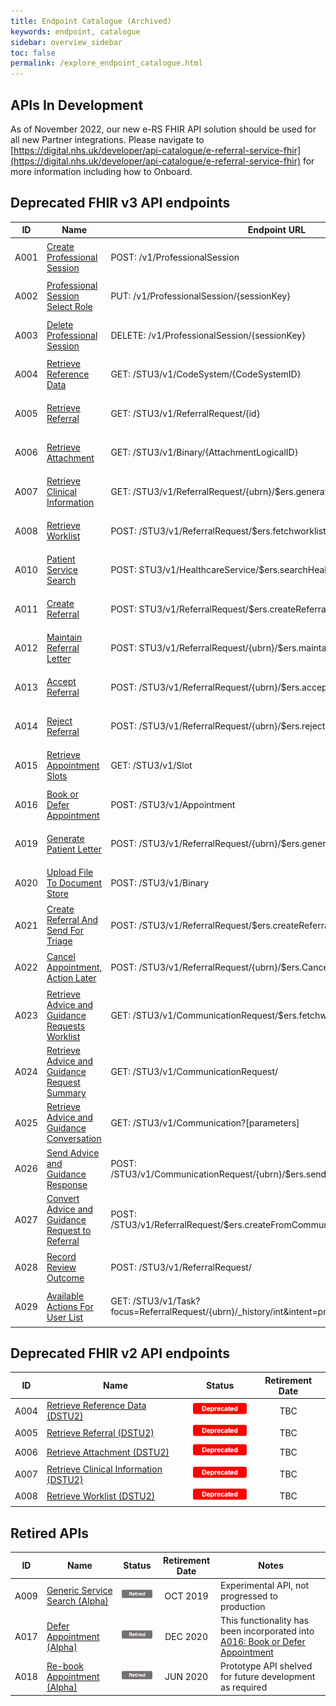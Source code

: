 ```yaml
---
title: Endpoint Catalogue (Archived)
keywords: endpoint, catalogue
sidebar: overview_sidebar
toc: false
permalink: /explore_endpoint_catalogue.html
---
```


## APIs In Development

As of November 2022, our new e-RS FHIR API solution should be used for all new Partner integrations. Please navigate to [https://digital.nhs.uk/developer/api-catalogue/e-referral-service-fhir](https://digital.nhs.uk/developer/api-catalogue/e-referral-service-fhir) for more information including how to Onboard.


## Deprecated FHIR v3 API endpoints  

| ID | Name | Endpoint URL | Status |
|----|------|--------------------|--------|
|A001|[Create Professional Session](explore_endpoint_a001.html) | POST: /v1/ProfessionalSession | ![Live](images/icons/api_live.png) but ![Deprecated](images/icons/api_deprecated.png) |
|A002|[Professional Session Select Role](explore_endpoint_a002.html) | PUT: /v1/ProfessionalSession/{sessionKey} | ![Live](images/icons/api_live.png) but ![Deprecated](images/icons/api_deprecated.png) |
|A003|[Delete Professional Session](explore_endpoint_a003.html) | DELETE: /v1/ProfessionalSession/{sessionKey} | ![Live](images/icons/api_live.png) but ![Deprecated](images/icons/api_deprecated.png) |
|A004|[Retrieve Reference Data](explore_endpoint_a004.html) | GET: /STU3/v1/CodeSystem/{CodeSystemID} | ![Live](images/icons/api_live.png) but ![Deprecated](images/icons/api_deprecated.png) |
|A005|[Retrieve Referral](explore_endpoint_a005.html) | GET: /STU3/v1/ReferralRequest/{id} | ![Live](images/icons/api_live.png) but ![Deprecated](images/icons/api_deprecated.png) |
|A006|[Retrieve Attachment](explore_endpoint_a006.html) | GET: /STU3/v1/Binary/{AttachmentLogicalID} | ![Live](images/icons/api_live.png) but ![Deprecated](images/icons/api_deprecated.png) |
|A007|[Retrieve Clinical Information](explore_endpoint_a007.html) | GET: /STU3/v1/ReferralRequest/{ubrn}/$ers.generateCRI | ![Live](images/icons/api_live.png) but ![Deprecated](images/icons/api_deprecated.png) |
|A008|[Retrieve Worklist](explore_endpoint_a008.html) | POST: /STU3/v1/ReferralRequest/$ers.fetchworklist | ![Live](images/icons/api_live.png) but ![Deprecated](images/icons/api_deprecated.png) |
|A010|[Patient Service Search](explore_endpoint_a010.html) | POST: STU3/v1/HealthcareService/$ers.searchHealthcareServicesForPatient | ![Live](images/icons/api_live.png) but ![Deprecated](images/icons/api_deprecated.png) |
|A011|[Create Referral](explore_endpoint_a011.html) | POST: STU3/v1/ReferralRequest/$ers.createReferral | ![Live](images/icons/api_live.png) but ![Deprecated](images/icons/api_deprecated.png) |
|A012|[Maintain Referral Letter](explore_endpoint_a012.html) | POST: STU3/v1/ReferralRequest/{ubrn}/$ers.maintainReferralLetter | ![Live](images/icons/api_live.png) but ![Deprecated](images/icons/api_deprecated.png) |
|A013|[Accept Referral](explore_endpoint_a013.html) | POST: /STU3/v1/ReferralRequest/{ubrn}/$ers.acceptReferral | ![Live](images/icons/api_live.png) but ![Deprecated](images/icons/api_deprecated.png) |
|A014|[Reject Referral](explore_endpoint_a014.html) | POST: /STU3/v1/ReferralRequest/{ubrn}/$ers.rejectReferral | ![Live](images/icons/api_live.png) but ![Deprecated](images/icons/api_deprecated.png) |
|A015|[Retrieve Appointment Slots](explore_endpoint_a015.html)| GET: /STU3/v1/Slot | ![Live](images/icons/api_live.png) but ![Deprecated](images/icons/api_deprecated.png) |
|A016|[Book or Defer Appointment](explore_endpoint_a016.html) | POST:	/STU3/v1/Appointment | ![Live](images/icons/api_live.png) but ![Deprecated](images/icons/api_deprecated.png) |
|A019|[Generate Patient Letter](explore_endpoint_a019.html) | POST: /STU3/v1/ReferralRequest/{ubrn}/$ers.generatePatientLetter | ![Live](images/icons/api_live.png) but ![Deprecated](images/icons/api_deprecated.png) |
|A020|[Upload File To Document Store](explore_endpoint_a020.html) | POST: /STU3/v1/Binary | ![Live](images/icons/api_live.png) but ![Deprecated](images/icons/api_deprecated.png) |
|A021|[Create Referral And Send For Triage](explore_endpoint_a021.html) | POST: /STU3/v1/ReferralRequest/$ers.createReferralAndSendForTriage | ![Live](images/icons/api_live.png) but ![Deprecated](images/icons/api_deprecated.png) |
|A022|[Cancel Appointment, Action Later](explore_endpoint_a022.html) | POST: /STU3/v1/ReferralRequest/{ubrn}/$ers.CancelAppointmentActionLater | ![Live](images/icons/api_live.png) but ![Deprecated](images/icons/api_deprecated.png) |
|A023|[Retrieve Advice and Guidance Requests Worklist](explore_endpoint_a023.html) | GET: /STU3/v1/CommunicationRequest/$ers.fetchworklist | ![Live](images/icons/api_live.png) but ![Deprecated](images/icons/api_deprecated.png) |
|A024|[Retrieve Advice and Guidance Request Summary](explore_endpoint_a024.html)  | GET: /STU3/v1/CommunicationRequest/ | ![Live](images/icons/api_live.png) but ![Deprecated](images/icons/api_deprecated.png) |
|A025|[Retrieve Advice and Guidance Conversation](explore_endpoint_a025.html) | GET: /STU3/v1/Communication?[parameters] | ![Live](images/icons/api_live.png) but ![Deprecated](images/icons/api_deprecated.png) |
|A026|[Send Advice and Guidance Response](explore_endpoint_a026.html) |	POST: /STU3/v1/CommunicationRequest/{ubrn}/$ers.sendCommunicationToRequester | ![Live](images/icons/api_live.png) but ![Deprecated](images/icons/api_deprecated.png) |
|A027|[Convert Advice and Guidance Request to Referral](explore_endpoint_a027.html) | POST: /STU3/v1/ReferralRequest/$ers.createFromCommunicationRequestActionLater | ![Live](images/icons/api_live.png) but ![Deprecated](images/icons/api_deprecated.png) |
|A028|[Record Review Outcome](explore_endpoint_a028.html) | POST: /STU3/v1/ReferralRequest/ | ![Live](images/icons/api_live.png) but ![Deprecated](images/icons/api_deprecated.png) |
|A029|[Available Actions For User List](explore_endpoint_a029.html) | GET: /STU3/v1/Task?focus=ReferralRequest/{ubrn}/_history/int&intent=proposal&status=ready | ![Live](images/icons/api_live.png) but ![Deprecated](images/icons/api_deprecated.png) |

## Deprecated FHIR v2 API endpoints   

| ID | Name | Status | Retirement Date |
|----|------|--------| :-------------: |
|A004|[Retrieve Reference Data (DSTU2)](explore_endpoint_a004_DSTU2.html) | ![Deprecated](images/icons/api_deprecated.png) | TBC |
|A005|[Retrieve Referral (DSTU2)](explore_endpoint_a005_DSTU2.html) | ![Deprecated](images/icons/api_deprecated.png) | TBC |
|A006|[Retrieve Attachment (DSTU2)](explore_endpoint_a006_DSTU2.html) | ![Deprecated](images/icons/api_deprecated.png) | TBC |
|A007|[Retrieve Clinical Information (DSTU2)](explore_endpoint_a007_DSTU2.html) | ![Deprecated](images/icons/api_deprecated.png) | TBC |
|A008|[Retrieve Worklist (DSTU2)](explore_endpoint_a008_DSTU2.html) | ![Deprecated](images/icons/api_deprecated.png) | TBC |


## Retired APIs

| ID | Name | Status | Retirement Date | Notes |
|----|------|--------| :-------------: | ----- |
|A009|[Generic Service Search (Alpha)](explore_endpoint_a009.html)| ![Retired](images/icons/api_retired.png) | OCT 2019 | Experimental API, not progressed to production |
|A017|[Defer Appointment (Alpha)](explore_endpoint_a017.html)| ![Retired](images/icons/api_retired.png) | DEC 2020 | This functionality has been incorporated into [A016: Book or Defer Appointment](explore_endpoint_a016.html)|
|A018|[Re-book Appointment (Alpha)](explore_endpoint_a018.html) | ![Retired](images/icons/api_retired.png) | JUN 2020 | Prototype API shelved for future development as required |
